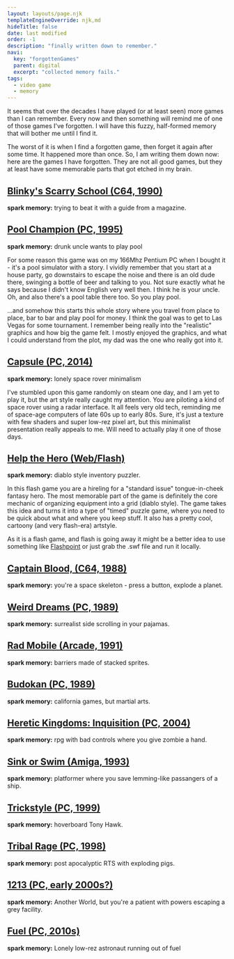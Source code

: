 ```yaml
---
layout: layouts/page.njk
templateEngineOverride: njk,md
hideTitle: false
date: last modified
order: -1
description: "finally written down to remember."
navi:
  key: "forgottenGames"
  parent: digital
  excerpt: "collected memory fails."
tags:
  - video game 
  - memory
---
```


It seems that over the decades I have played (or at least seen) more games than I can remember. Every now and then something will remind me of one of those games I've forgotten. I will have this fuzzy, half-formed memory that will bother me until I find it. 

The worst of it is when I find a forgotten game, then forget it again after some time. It happened more than once. So, I am writing them down now: here are the games I have forgotten. They are not all good games, but they at least have some memorable parts that got etched in my brain.

## [Blinky's Scarry School (C64, 1990)](https://www.mobygames.com/game/blinkys-scary-school)
**spark memory:** trying to beat it with a guide from a magazine.

## [Pool Champion (PC, 1995)](https://www.old-games.com/download/4831/pool-champion)
**spark memory:** drunk uncle wants to play pool

For some reason this game was on my 166Mhz Pentium PC when I bought it - it's a pool simulator with a story. I vividly remember that you start at a house party, go downstairs to escape the noise and there is an old dude there, swinging a bottle of beer and talking to you. Not sure exactly what he says because I didn't know English very well then. I think he is your uncle. Oh, and also there's a pool table there too. So you play pool.

...and somehow this starts this whole story where you travel from place to place, bar to bar and play pool for money. I think the goal was to get to Las Vegas for some tournament. I remember being really into the "realistic" graphics and how big the game felt. I mostly enjoyed the graphics, and what I could understand from the plot, my dad was the one who really got into it. 

## [Capsule (PC, 2014)](https://www.mobygames.com/game/capsule)
**spark memory:** lonely space rover minimalism

I've stumbled upon this game randomly on steam one day, and I am yet to play it, but the art style really caught my attention. You are piloting a kind of space rover using a radar interface. It all feels very old tech, reminding me of space-age computers of late 60s up to early 80s. Sure, it's just a texture with few shaders and super low-rez pixel art, but this minimalist presentation really appeals to me. Will need to actually play it one of those days. 

## [Help the Hero (Web/Flash)](https://www.kongregate.com/games/armorgames/help-the-hero)
**spark memory:** diablo style inventory puzzler.

In this flash game you are a hireling for a "standard issue" tongue-in-cheek fantasy hero. The most memorable part of the game is definitely the core mechanic of organizing equipment into a grid (diablo style).  The game takes this idea and turns it into a type of "timed" puzzle game, where you need to be quick about what and where you keep stuff. It also has a pretty cool, cartoony (and very flash-era) artstyle.

As it is a flash game, and flash is going away it might be a better idea to use something like  [Flashpoint](https://bluemaxima.org/flashpoint/) or just grab the .swf file and run it locally.

## [Captain Blood, (C64, 1988)](https://www.mobygames.com/game/captain-blood)
**spark memory:** you're a space skeleton - press a button, explode a planet.

## [Weird Dreams (PC, 1989)](https://www.mobygames.com/game/dos/weird-dreams)
**spark memory:** surrealist side scrolling in your pajamas.

## [Rad Mobile (Arcade, 1991)](https://www.mobygames.com/game/rad-mobile)
**spark memory:** barriers made of stacked sprites.

## [Budokan (PC, 1989)](https://www.mobygames.com/game/budokan-the-martial-spirit)
**spark memory:** california games, but martial arts.

## [Heretic Kingdoms: Inquisition (PC, 2004)](https://www.mobygames.com/game/heretic-kingdoms-the-inquisition)
**spark memory:** rpg with bad controls where you give zombie a hand.

## [Sink or Swim (Amiga, 1993)](https://www.mobygames.com/game/sink-or-swim)
**spark memory:** platformer where you save lemming-like passangers of a ship.

## [Trickstyle (PC, 1999)](https://www.mobygames.com/game/trickstyle)
**spark memory:** hoverboard Tony Hawk.

## [Tribal Rage (PC, 1998)](https://www.mobygames.com/game/windows/tribal-rage)
**spark memory:** post apocalyptic RTS with exploding pigs.

## [1213 (PC, early 2000s?)](http://www.fullyramblomatic.com/1213/)
**spark memory:** Another World, but you're a patient with powers escaping a grey facility.

## [Fuel (PC, 2010s)](http://roguebasin.roguelikedevelopment.org/index.php?title=Fuel)
**spark memory:** Lonely low-rez astronaut running out of fuel